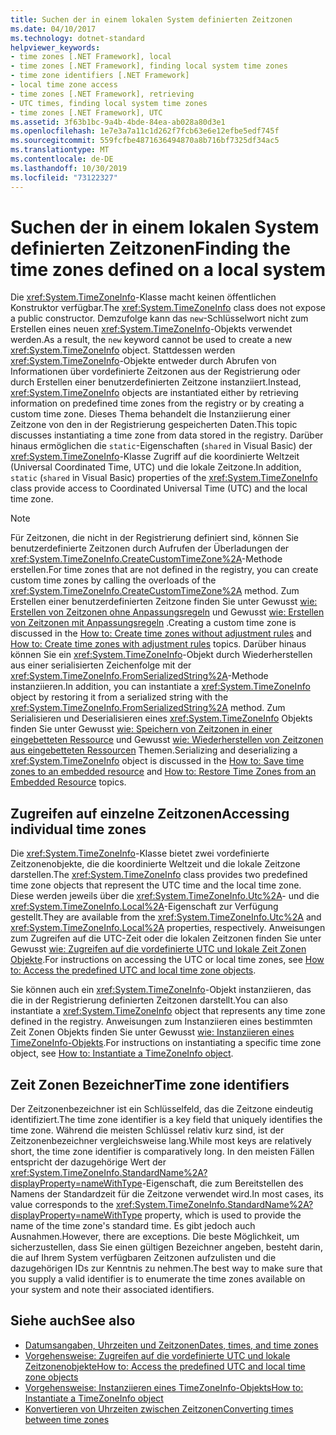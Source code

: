```yaml
---
title: Suchen der in einem lokalen System definierten Zeitzonen
ms.date: 04/10/2017
ms.technology: dotnet-standard
helpviewer_keywords:
- time zones [.NET Framework], local
- time zones [.NET Framework], finding local system time zones
- time zone identifiers [.NET Framework]
- local time zone access
- time zones [.NET Framework], retrieving
- UTC times, finding local system time zones
- time zones [.NET Framework], UTC
ms.assetid: 3f63b1bc-9a4b-4bde-84ea-ab028a80d3e1
ms.openlocfilehash: 1e7e3a7a11c1d262f7fcb63e6e12efbe5edf745f
ms.sourcegitcommit: 559fcfbe4871636494870a8b716bf7325df34ac5
ms.translationtype: MT
ms.contentlocale: de-DE
ms.lasthandoff: 10/30/2019
ms.locfileid: "73122327"
---
```

# <a name="finding-the-time-zones-defined-on-a-local-system"></a><span data-ttu-id="369bf-102">Suchen der in einem lokalen System definierten Zeitzonen</span><span class="sxs-lookup"><span data-stu-id="369bf-102">Finding the time zones defined on a local system</span></span>

<span data-ttu-id="369bf-103">Die <xref:System.TimeZoneInfo>-Klasse macht keinen öffentlichen Konstruktor verfügbar.</span><span class="sxs-lookup"><span data-stu-id="369bf-103">The <xref:System.TimeZoneInfo> class does not expose a public constructor.</span></span> <span data-ttu-id="369bf-104">Demzufolge kann das `new`-Schlüsselwort nicht zum Erstellen eines neuen <xref:System.TimeZoneInfo>-Objekts verwendet werden.</span><span class="sxs-lookup"><span data-stu-id="369bf-104">As a result, the `new` keyword cannot be used to create a new <xref:System.TimeZoneInfo> object.</span></span> <span data-ttu-id="369bf-105">Stattdessen werden <xref:System.TimeZoneInfo>-Objekte entweder durch Abrufen von Informationen über vordefinierte Zeitzonen aus der Registrierung oder durch Erstellen einer benutzerdefinierten Zeitzone instanziiert.</span><span class="sxs-lookup"><span data-stu-id="369bf-105">Instead, <xref:System.TimeZoneInfo> objects are instantiated either by retrieving information on predefined time zones from the registry or by creating a custom time zone.</span></span> <span data-ttu-id="369bf-106">Dieses Thema behandelt die Instanziierung einer Zeitzone von den in der Registrierung gespeicherten Daten.</span><span class="sxs-lookup"><span data-stu-id="369bf-106">This topic discusses instantiating a time zone from data stored in the registry.</span></span> <span data-ttu-id="369bf-107">Darüber hinaus ermöglichen die `static`-Eigenschaften (`shared` in Visual Basic) der <xref:System.TimeZoneInfo>-Klasse Zugriff auf die koordinierte Weltzeit (Universal Coordinated Time, UTC) und die lokale Zeitzone.</span><span class="sxs-lookup"><span data-stu-id="369bf-107">In addition, `static` (`shared` in Visual Basic) properties of the <xref:System.TimeZoneInfo> class provide access to Coordinated Universal Time (UTC) and the local time zone.</span></span>

> [!NOTE]
> <span data-ttu-id="369bf-108">Für Zeitzonen, die nicht in der Registrierung definiert sind, können Sie benutzerdefinierte Zeitzonen durch Aufrufen der Überladungen der <xref:System.TimeZoneInfo.CreateCustomTimeZone%2A>-Methode erstellen.</span><span class="sxs-lookup"><span data-stu-id="369bf-108">For time zones that are not defined in the registry, you can create custom time zones by calling the overloads of the <xref:System.TimeZoneInfo.CreateCustomTimeZone%2A> method.</span></span> <span data-ttu-id="369bf-109">Zum Erstellen einer benutzerdefinierten Zeitzone finden Sie unter Gewusst [wie: Erstellen von Zeitzonen ohne Anpassungsregeln](../../../docs/standard/datetime/create-time-zones-without-adjustment-rules.md) und Gewusst [wie: Erstellen von Zeitzonen mit Anpassungsregeln](../../../docs/standard/datetime/create-time-zones-with-adjustment-rules.md) .</span><span class="sxs-lookup"><span data-stu-id="369bf-109">Creating a custom time zone is discussed in the [How to: Create time zones without adjustment rules](../../../docs/standard/datetime/create-time-zones-without-adjustment-rules.md) and [How to: Create time zones with adjustment rules](../../../docs/standard/datetime/create-time-zones-with-adjustment-rules.md) topics.</span></span> <span data-ttu-id="369bf-110">Darüber hinaus können Sie ein <xref:System.TimeZoneInfo>-Objekt durch Wiederherstellen aus einer serialisierten Zeichenfolge mit der <xref:System.TimeZoneInfo.FromSerializedString%2A>-Methode instanziieren.</span><span class="sxs-lookup"><span data-stu-id="369bf-110">In addition, you can instantiate a <xref:System.TimeZoneInfo> object by restoring it from a serialized string with the <xref:System.TimeZoneInfo.FromSerializedString%2A> method.</span></span> <span data-ttu-id="369bf-111">Zum Serialisieren und Deserialisieren eines <xref:System.TimeZoneInfo> Objekts finden Sie unter Gewusst [wie: Speichern von Zeitzonen in einer eingebetteten Ressource](../../../docs/standard/datetime/save-time-zones-to-an-embedded-resource.md) und Gewusst [wie: Wiederherstellen von Zeitzonen aus eingebetteten Ressourcen](../../../docs/standard/datetime/restore-time-zones-from-an-embedded-resource.md) Themen.</span><span class="sxs-lookup"><span data-stu-id="369bf-111">Serializing and deserializing a <xref:System.TimeZoneInfo> object is discussed in the [How to: Save time zones to an embedded resource](../../../docs/standard/datetime/save-time-zones-to-an-embedded-resource.md) and [How to: Restore Time Zones from an Embedded Resource](../../../docs/standard/datetime/restore-time-zones-from-an-embedded-resource.md) topics.</span></span>

## <a name="accessing-individual-time-zones"></a><span data-ttu-id="369bf-112">Zugreifen auf einzelne Zeitzonen</span><span class="sxs-lookup"><span data-stu-id="369bf-112">Accessing individual time zones</span></span>

<span data-ttu-id="369bf-113">Die <xref:System.TimeZoneInfo>-Klasse bietet zwei vordefinierte Zeitzonenobjekte, die die koordinierte Weltzeit und die lokale Zeitzone darstellen.</span><span class="sxs-lookup"><span data-stu-id="369bf-113">The <xref:System.TimeZoneInfo> class provides two predefined time zone objects that represent the UTC time and the local time zone.</span></span> <span data-ttu-id="369bf-114">Diese werden jeweils über die <xref:System.TimeZoneInfo.Utc%2A>- und die <xref:System.TimeZoneInfo.Local%2A>-Eigenschaft zur Verfügung gestellt.</span><span class="sxs-lookup"><span data-stu-id="369bf-114">They are available from the <xref:System.TimeZoneInfo.Utc%2A> and <xref:System.TimeZoneInfo.Local%2A> properties, respectively.</span></span> <span data-ttu-id="369bf-115">Anweisungen zum Zugreifen auf die UTC-Zeit oder die lokalen Zeitzonen finden Sie unter Gewusst [wie: Zugreifen auf die vordefinierte UTC und lokale Zeit Zonen Objekte](../../../docs/standard/datetime/access-utc-and-local.md).</span><span class="sxs-lookup"><span data-stu-id="369bf-115">For instructions on accessing the UTC or local time zones, see [How to: Access the predefined UTC and local time zone objects](../../../docs/standard/datetime/access-utc-and-local.md).</span></span>

<span data-ttu-id="369bf-116">Sie können auch ein <xref:System.TimeZoneInfo>-Objekt instanziieren, das die in der Registrierung definierten Zeitzonen darstellt.</span><span class="sxs-lookup"><span data-stu-id="369bf-116">You can also instantiate a <xref:System.TimeZoneInfo> object that represents any time zone defined in the registry.</span></span> <span data-ttu-id="369bf-117">Anweisungen zum Instanziieren eines bestimmten Zeit Zonen Objekts finden Sie unter Gewusst [wie: Instanziieren eines TimeZoneInfo-Objekts](../../../docs/standard/datetime/instantiate-time-zone-info.md).</span><span class="sxs-lookup"><span data-stu-id="369bf-117">For instructions on instantiating a specific time zone object, see [How to: Instantiate a TimeZoneInfo object](../../../docs/standard/datetime/instantiate-time-zone-info.md).</span></span>

## <a name="time-zone-identifiers"></a><span data-ttu-id="369bf-118">Zeit Zonen Bezeichner</span><span class="sxs-lookup"><span data-stu-id="369bf-118">Time zone identifiers</span></span>

<span data-ttu-id="369bf-119">Der Zeitzonenbezeichner ist ein Schlüsselfeld, das die Zeitzone eindeutig identifiziert.</span><span class="sxs-lookup"><span data-stu-id="369bf-119">The time zone identifier is a key field that uniquely identifies the time zone.</span></span> <span data-ttu-id="369bf-120">Während die meisten Schlüssel relativ kurz sind, ist der Zeitzonenbezeichner vergleichsweise lang.</span><span class="sxs-lookup"><span data-stu-id="369bf-120">While most keys are relatively short, the time zone identifier is comparatively long.</span></span> <span data-ttu-id="369bf-121">In den meisten Fällen entspricht der dazugehörige Wert der <xref:System.TimeZoneInfo.StandardName%2A?displayProperty=nameWithType>-Eigenschaft, die zum Bereitstellen des Namens der Standardzeit für die Zeitzone verwendet wird.</span><span class="sxs-lookup"><span data-stu-id="369bf-121">In most cases, its value corresponds to the <xref:System.TimeZoneInfo.StandardName%2A?displayProperty=nameWithType> property, which is used to provide the name of the time zone's standard time.</span></span> <span data-ttu-id="369bf-122">Es gibt jedoch auch Ausnahmen.</span><span class="sxs-lookup"><span data-stu-id="369bf-122">However, there are exceptions.</span></span> <span data-ttu-id="369bf-123">Die beste Möglichkeit, um sicherzustellen, dass Sie einen gültigen Bezeichner angeben, besteht darin, die auf Ihrem System verfügbaren Zeitzonen aufzulisten und die dazugehörigen IDs zur Kenntnis zu nehmen.</span><span class="sxs-lookup"><span data-stu-id="369bf-123">The best way to make sure that you supply a valid identifier is to enumerate the time zones available on your system and note their associated identifiers.</span></span>

## <a name="see-also"></a><span data-ttu-id="369bf-124">Siehe auch</span><span class="sxs-lookup"><span data-stu-id="369bf-124">See also</span></span>

- [<span data-ttu-id="369bf-125">Datumsangaben, Uhrzeiten und Zeitzonen</span><span class="sxs-lookup"><span data-stu-id="369bf-125">Dates, times, and time zones</span></span>](../../../docs/standard/datetime/index.md)
- [<span data-ttu-id="369bf-126">Vorgehensweise: Zugreifen auf die vordefinierte UTC und lokale Zeitzonenobjekte</span><span class="sxs-lookup"><span data-stu-id="369bf-126">How to: Access the predefined UTC and local time zone objects</span></span>](../../../docs/standard/datetime/access-utc-and-local.md)
- [<span data-ttu-id="369bf-127">Vorgehensweise: Instanziieren eines TimeZoneInfo-Objekts</span><span class="sxs-lookup"><span data-stu-id="369bf-127">How to: Instantiate a TimeZoneInfo object</span></span>](../../../docs/standard/datetime/instantiate-time-zone-info.md)
- [<span data-ttu-id="369bf-128">Konvertieren von Uhrzeiten zwischen Zeitzonen</span><span class="sxs-lookup"><span data-stu-id="369bf-128">Converting times between time zones</span></span>](../../../docs/standard/datetime/converting-between-time-zones.md)
